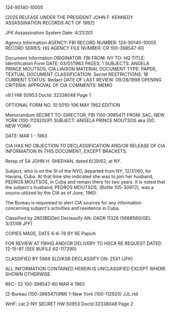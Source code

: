 124-90140-10005

[2025 RELEASE UNDER THE PRESIDENT JOHN F. KENNEDY ASSASSINATION RECORDS ACT OF 1992]

JFK Assassination System
Date: 4/21/201

Agency Information
AGENCY: FBI
RECORD NUMBER: 124-90140-10005
RECORD SERIES: HQ
AGENCY FILE NUMBER: CR 100-398547-60

Document Information
ORIGINATOR: FBI
FROM: NY
TO: HQ
TITLE: Identification Form
DATE: 03/01/1963
PAGES: 1
SUBJECTS: ANGELA PRINCE MOUTSOS, CIA LIAISON MATERIAL
DOCUMENT TYPE: PAPER, TEXTUAL DOCUMENT
CLASSIFICATION: Secret
RESTRICTIONS: 1B
CURRENT STATUS: Redact
DATE OF LAST REVIEW: 09/28/1998
OPENING CRITERIA: APPROVAL OF CIA
COMMENTS: MEMO

v9.1
HW 50953 DocId: 32338048 Page 1

OPTIONAL FORM NO. 10 5010-106
MAY 1962 EDITION

Memorandum
SECRET
TO: DIRECTOR, FBI (100-398547)
FROM: SAC, NEW YORK (100-112920)(P)
SUBJECT: ANGELA PRINCE MOUTSOS aka
(00: NEW YORK)

DATE: MAR 1 - 1963

CIA HAS NO OBJECTION TO
DECLASSIFICATION AND/OR
RELEASE OF CIA INFORMATION
IN THIS DOCUMENT, EXCEPT
BRACKETS.

Rerep of SA JOHN H. SHEEHAN, dated 6/29/62, at NY.

Subject, who is on the SI of the NYO, departed
from NY, 12/31/60, for Havana, Cuba. At that time she
indicated she was to join her husband, PEDROS MOUTSOS, in
Cuba and remain there for two years. It is noted that the
subject's husband, PEDROS MOUTSOS, (Bufile 105-30972), was
a source utilized by the CIA as of June, 1960.

The Bureau is requested to alert CIA sources for
any information concerning subject's activities and residence
in Cuba.

Classified by 2803BDDeti
Declassify AN: OADR 11326
(5668560/GEL 3/31/98 JFF)

COPIES MADE, DATE 6-6-78 BY RE Papich

FOR REVIEW AT FBIHQ AND/OR DELIVERY
TO HSCA RE REQUEST DATED 12-15-97
(SEE BUFILE 62-117290)

CLASSIFIED BY 5668 SLD/KSR
DECLASSIFY ON: 25X1 (JFK)

ALL INFORMATION CONTAINED
HEREIN IS UNCLASSIFIED EXCEPT
WHERE SHOWN OTHERWISE.

REC- 52
100-398547-60
MAR 4 1963

(2-Bureau (100-398547)(RM)
1-New York (100-112920)
JJL:rtd

WHF: cat
2-NY
SECRET
HW 50953 DocId:32338048 Page 2
